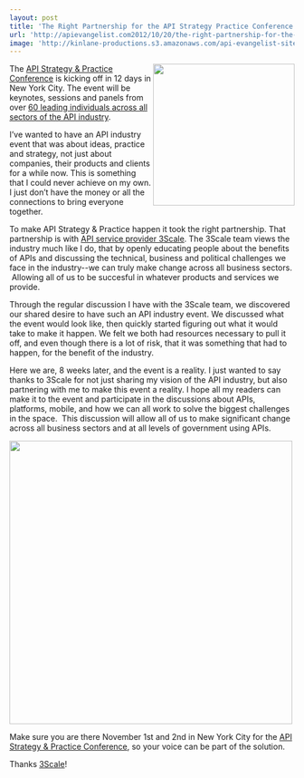 ```yaml
---
layout: post
title: 'The Right Partnership for the API Strategy Practice Conference'
url: 'http://apievangelist.com2012/10/20/the-right-partnership-for-the-api-strategy--practice-conference/'
image: 'http://kinlane-productions.s3.amazonaws.com/api-evangelist-site/blog/3scale-logo.png'
---
```



<p>
     <a title="3Scale" href="http://www.3scale.net/"><img src="https://s3.amazonaws.com/kinlane-productions/api-service-providers/3scale-logo.jpg"  width="250" align="right" /></a>
</p>
<p>
     The <a href="http://www.apistrategyconference.com/">API Strategy &amp; Practice Conference</a> is kicking off in 12 days in New York City. The event will be keynotes, sessions and panels from over <a title="60 leading individuals across all sectors of the API industry" href="http://www.apistrategyconference.com/speakers.php">60 leading individuals across all sectors of the API industry</a>.
</p>
<p>
     I’ve wanted to have an API industry event that was about ideas, practice and strategy, not just about companies, their products and clients for a while now. This is something that I could never achieve on my own. I just don’t have the money or all the connections to bring everyone together.
</p>
<p>
     To make API Strategy &amp; Practice happen it took the right partnership. That partnership is with <a title="API service provider 3Scale" href="http://www.3scale.net/">API service provider 3Scale</a>. The 3Scale team views the industry much like I do, that by openly educating people about the benefits of APIs and discussing the technical, business and political challenges we face in the industry--we can truly make change across all business sectors.  Allowing all of us to be succesful in whatever products and services we provide.
</p>
<p>
     Through the regular discussion I have with the 3Scale team, we discovered our shared desire to have such an API industry event. We discussed what the event would look like, then quickly started figuring out what it would take to make it happen. We felt we both had resources necessary to pull it off, and even though there is a lot of risk, that it was something that had to happen, for the benefit of the industry.
</p>
<p>
     Here we are, 8 weeks later, and the event is a reality. I just wanted to say thanks to 3Scale for not just sharing my vision of the API industry, but also partnering with me to make this event a reality. I hope all my readers can make it to the event and participate in the discussions about APIs, platforms, mobile, and how we can all work to solve the biggest challenges in the space.  This discussion will allow all of us to make significant change across all business sectors and at all levels of government using APIs.
</p>
<p>
     <a href="http://www.apistrategyconference.com/speakers.php"><img src="https://s3.amazonaws.com/kinlane-productions/events/api-strategy-practice-conference/api-strategy-home-1.png"  width="500" /></a>
</p>
<p>
     Make sure you are there November 1st and 2nd in New York City for the <a href="http://www.apistrategyconference.com/speakers.php">API Strategy &amp; Practice Conference</a>, so your voice can be part of the solution.
</p>
<p>
     Thanks <a href="http://www.3scale.net/">3Scale</a>!
</p>
